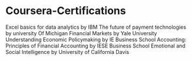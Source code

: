# Coursera-Certifications
Excel basics for data analytics by IBM
The future of payment technologies by university Of Michigan
Financial Markets by Yale University
Understanding Economic Policymaking by IE Business School
Accounting: Principles of Financial Accounting by IESE Business School
Emotional and Social Intelligence by University of California Davis
